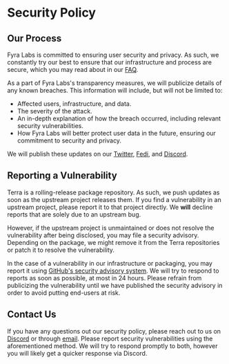 # Security Policy

## Our Process

Fyra Labs is committed to ensuring user security and privacy.
As such, we constantly try our best to ensure that our infrastructure and process are secure, which you may read about in our [FAQ](https://developer.fyralabs.com/terra/faq#technical-details).

As a part of Fyra Labs's transparency measures, we will publicize details of any known breaches. This information will include, but will not be limited to:
* Affected users, infrastructure, and data.
* The severity of the attack.
* An in-depth explanation of how the breach occurred, including relevant security vulnerabilities.
* How Fyra Labs will better protect user data in the future, ensuring our commitment to security and privacy.

We will publish these updates on our [Twitter](https://twitter.com/TeamFyraLabs), [Fedi](https://fedi.fyralabs.com/@hq), and [Discord](https://discord.gg/5fdPuxTg5Q).

## Reporting a Vulnerability

Terra is a rolling-release package repository. As such, we push updates as soon as the upstream project releases them.
If you find a vulnerability in an upstream project, please report it to that project directly. We **will** decline reports that are solely due to an upstream bug. 

However, if the upstream project is unmaintained or does not resolve the vulnerability after being disclosed, you may file a security advisory.
Depending on the package, we might remove it from the Terra repositories or patch it to resolve the vulnerability.

In the case of a vulnerability in our infrastructure or packaging, you may report it using [GitHub's security advisory system](https://github.com/terrapkg/packages/security/advisories).
We will try to respond to reports as soon as possible, at most in 24 hours. Please refrain from publicizing the vulnerability until we have published the security advisory in order to avoid putting end-users at risk.

## Contact Us

If you have any questions out our security policy, please reach out to us on [Discord](https://discord.gg/5fdPuxTg5Q) or through [email](mailto:security@fyralabs.com). Please report security vulnerabilities using the aforementioned method.
We will try to respond promptly to both, however you will likely get a quicker response via Discord.
